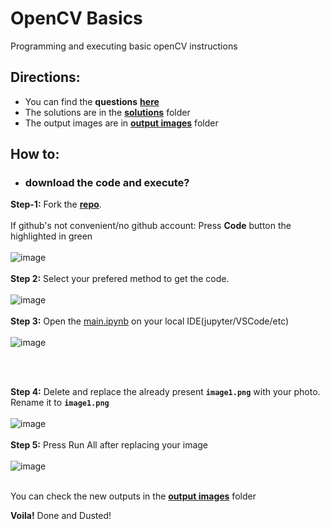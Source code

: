 # OpenCV Basics
 Programming and executing basic openCV instructions
 
 ## Directions:
 - You can find the **questions** [**here**](./Questions.pdf)
 - The solutions are in the [**solutions**](./solutions) folder
 - The output images are in [**output images**](https://github.com/metarex21/OpenCV-Basics/tree/main/output%20images) folder
 
 ## How to:
 - ### download the code and execute?<br>
 **Step-1:** Fork the [**repo**](https://github.com/metarex21/OpenCV-Basics). <br><br>
  If github's not convenient/no github account: Press **Code** button the highlighted in green<br><br>
 ![image](https://user-images.githubusercontent.com/72374116/221403816-48ce059f-6371-48ee-a036-3a7e43a603d4.png)<br><br>
 **Step 2:** Select your prefered method to get the code.<br><br>
 ![image](https://user-images.githubusercontent.com/72374116/221404212-315d7d91-b780-4ffd-b278-b11108ba3bec.png)<br><br>
 **Step 3:** Open the [main.ipynb](main.ipynb) on your local IDE(jupyter/VSCode/etc)<br><br>
 ![image](https://user-images.githubusercontent.com/72374116/221404616-7b793800-0a5f-4585-a17a-8f8bb8128509.png)

<br><br>

**Step 4:** Delete and replace the already present **```image1.png```** with your photo. Rename it to **```image1.png```**<br><br>
![image](https://user-images.githubusercontent.com/72374116/221404719-349d2f80-79cc-447d-972c-a90ab2cbda55.png)
<br><br>
**Step 5:** Press Run All after replacing your image<br><br>
![image](https://user-images.githubusercontent.com/72374116/221404789-02a481db-0eab-4eb5-ae03-309f79f11e48.png)
<br><br>

You can check the new outputs in the [**output images**](https://github.com/metarex21/OpenCV-Basics/tree/main/output%20images) folder

**Voila!** Done and Dusted!


 
 
